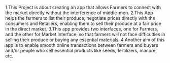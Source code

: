 1.This Project is about creating an app that allows Farmers to connect with the market directly without the interference of middle-men.
2.This App helps the farmers to list their produce, negotiate prices directly with the consumers and Retailers, enabling them to sell their produce at a fair price in the direct market.
3.This app provides two interfaces, one for Farmers, and the other for Market Interface, so that farmers will not face difficulties in selling their produce or buying any essential materials.
4.Another aim of this app is to enable smooth online transactions between farmers and buyers and/or people who sell essential products like seeds, fertilizers, manure, etc.
